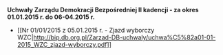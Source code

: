 **Uchwały Zarządu Demokracji Bezpośredniej II kadencji - za okres 01.01.2015 r. do 06-04.2015 r.**

* [[Nr 01/01/2015 z 05.01.2015 r. - Zjazd wyborczy WZC|http://bip.db.org.pl/Zarzad-DB-uchwaly/uchwa%C5%82a01-01-2015_WZC_zjazd-wyborczy.pdf]]